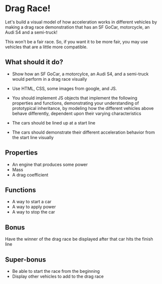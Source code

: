 # Drag Race!

Let's build a visual model of how acceleration works in different vehicles by
making a drag race demonstration that has an SF GoCar, motorcycle, an
Audi S4 and a semi-truck! 

This won't be a fair race. So, if you want it to be more fair, you may use 
vehicles that are a little more compatible.

## What should it do?

* Show how an SF GoCar, a motorcylce, an Audi S4, and a semi-truck would
perform in a drag race visually

* Use HTML, CSS, some images from google, and JS.

* You should implement JS objects that implement the following
  properties and functions, demonstrating your understanding of
prototypical inheritance, by modeling how the different vehicles above
behave differently, dependent upon their varying characteristics

* The cars should be lined up at a start line

* The cars should demonstrate their different acceleration behavior from
  the start line visually

## Properties
* An engine that produces some power
* Mass
* A drag coefficient

## Functions
* A way to start a car
* A way to apply power
* A way to stop the car

## Bonus

Have the winner of the drag race be displayed after that car hits the
finish line

## Super-bonus

* Be able to start the race from the beginning
* Display other vehicles to add to the drag race
